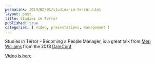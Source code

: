 ```yaml
---
permalink: 2014/02/01/studies-in-terror.html
layout: post
title: Studies in Terror
published: true
categories: [ video, presentations, management ]
---
```


Studies in Terror - Becoming a People Manager, is a great talk from [Meri Williams](http://www.twitter.com/@geekmanager)
from the 2013 [DareConf](http://2013.dareconf.com/)

[Video is here](http://2013.dareconf.com/videos/williams-m)


